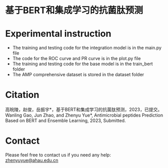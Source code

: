 # 基于BERT和集成学习的抗菌肽预测
# Experimental instruction
* The training and testing code for the integration model is in the main.py file
* The code for the ROC curve and PR curve is in the plot.py file
* The training and testing code for the base model is in the train_bert folder
* The AMP comprehensive dataset is stored in the dataset folder
# Citation
高皖陵，赵俊，岳振宇*，基于BERT和集成学习的抗菌肽预测，2023，已提交。
Wanling Gao, Jun Zhao, and Zhenyu Yue*, Antimicrobial peptides Prediction Based on BERT and Ensemble Learning, 2023, Submitted.
# Contact
Please feel free to contact us if you need any help: zhenyuyue@ahau.edu.cn
